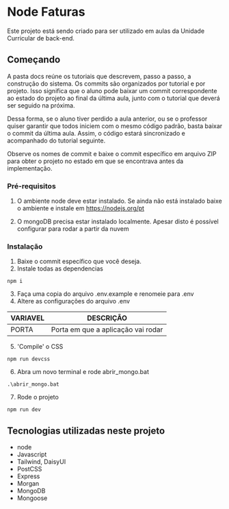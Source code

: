 # Node Faturas

Este projeto está sendo criado para ser utilizado em aulas da Unidade Curricular de back-end.

## Começando

A pasta docs reúne os tutoriais que descrevem, passo a passo, a construção do sistema.
Os commits são organizados por tutorial e por projeto. Isso significa que o aluno pode baixar um commit correspondente ao estado do projeto ao final da última aula, junto com o tutorial que deverá ser seguido na próxima.

Dessa forma, se o aluno tiver perdido a aula anterior, ou se o professor quiser garantir que todos iniciem com o mesmo código padrão, basta baixar o commit da última aula. Assim, o código estará sincronizado e acompanhado do tutorial seguinte.

Observe os nomes de commit e baixe o commit específico em arquivo ZIP para obter o projeto no estado em que se encontrava antes da implementação.


### Pré-requisitos

1. O ambiente node deve estar instalado. Se ainda não está instalado baixe o ambiente e instale em https://nodejs.org/pt

2. O mongoDB precisa estar instalado localmente. Apesar disto é possível configurar para rodar a partir da nuvem

### Instalação


1. Baixe o commit específico que você deseja.
2. Instale todas as dependencias

```
npm i
```

3. Faça uma copia do arquivo .env.example e renomeie para .env
4. Altere as configurações do arquivo .env

| VARIAVEL | DESCRIÇÃO |
|----------|----------|
|PORTA |Porta em que a aplicação vai rodar|

5. 'Compile' o CSS

```
npm run devcss
```

6. Abra um novo terminal e rode abrir_mongo.bat

```
.\abrir_mongo.bat
```

7. Rode o projeto

```
npm run dev
```
## Tecnologias utilizadas neste projeto

* node
* Javascript
* Tailwind, DaisyUI
* PostCSS
* Express
* Morgan
* MongoDB
* Mongoose